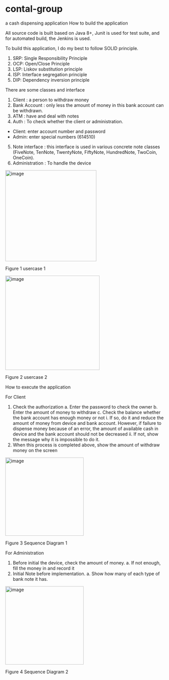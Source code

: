 # contal-group
a cash dispensing application
How to build the application

All source code is built based on Java 8+, Junit is used for test suite, and for automated build, the Jenkins is used.

To build this application, I do my best to follow SOLID principle.
1.	SRP: Single Responsibility Principle
2.	OCP: Open/Close Principle
3.	LSP: Liskov substitution principle
4.	ISP: Interface segregation principle
5.	DIP: Dependency inversion principle
 
There are some classes and interface
1.	Client
: a person to withdraw money
2.	Bank Account
: only less the amount of money in this bank account can be withdrawn.
3.	ATM
: have and deal with notes
4.	Auth
: To check whether the client or administration.
-	Client: enter account number and password
-	Admin: enter special numbers (614510)
5.	Note interface
: this interface is used in various concrete note classes (FiveNote, TenNote, TwentyNote, FiftyNote, HundredNote, TwoCoin, OneCoin).
6.	Administration
: To handle the device 

<img width="285" alt="image" src="https://github.com/proandceo/contal-group/assets/3205452/a78c8314-d1e2-4041-a0dc-f1742d986f1a"> 

Figure 1 usercase 1

<img width="295" alt="image" src="https://github.com/proandceo/contal-group/assets/3205452/313c606a-88e8-4a71-9acd-d53021bf6ede">

Figure 2 usercase 2


How to execute the application

For Client
1.	Check the authorization
a.	Enter the password to check the owner
b.	Enter the amount of money to withdraw
c.	Check the balance whether the bank account has enough money or not
i.	If so, do it and reduce the amount of money from device and bank account. However, if failure to dispense money because of an error, the amount of available cash in device and the bank account should not be decreased 
ii.	If not, show the message why it is impossible to do it.
2.	When this process is completed above, show the amount of withdraw money on the screen

<img width="245" alt="image" src="https://github.com/proandceo/contal-group/assets/3205452/efb494a1-4eb5-4c3b-926a-d754590b41b9">

Figure 3 Sequence Diagram 1

For Administration
1.	Before initial the device, check the amount of money.
a.	If not enough, fill the money in and record it
2.	Initial Note before implementation.
a.	Show how many of each type of bank note it has. 

<img width="245" alt="image" src="https://github.com/proandceo/contal-group/assets/3205452/1c025b21-f193-42e7-8c71-f51fb59f8f2f">

Figure 4 Sequence Diagram 2
